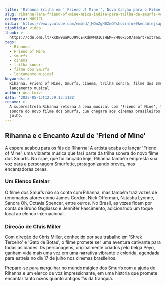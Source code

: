 ```yaml
---
title: 'Rihanna Brilha em ''Friend of Mine'', Nova Canção para o Filme dos Smurfs'
slug: rihanna-lana-friend-of-mine-msica-indita-para-trilha-de-smurfs-veja-clipe
categoria: MÚSICA
midia: 'https://www.youtube.com/embed/_MQnZgH0ZmQ?showinfo=0&enablejsapi=1'
tipoMidia: video
thumb: >-
  https://cdn.ome.lt/kKDw9uaK639VCEHXdnWMU1UzHEM=/480x360/smart/extras/conteudos/smurfs_NuwtvUC.png
tags:
  - Rihanna
  - Friend of Mine
  - Smurfs
  - cinema
  - trilha sonora
  - filme dos Smurfs
  - lançamento musical
keywords: >-
  Rihanna, Friend of Mine, Smurfs, cinema, trilha sonora, filme dos Smurfs,
  lançamento musical
author: Ana Luiza
data: '2025-05-16T12:39:13.118Z'
resumo: >-
  A superestrela Rihanna retorna à cena musical com 'Friend of Mine', trilha
  sonora do novo filme dos Smurfs, que chegará aos cinemas brasileiros em 17 de
  julho.
---
```


## Rihanna e o Encanto Azul de 'Friend of Mine'

A espera acabou para os fãs de Rihanna! A artista acaba de lançar 'Friend of Mine', uma vibrante música que fará parte da trilha sonora do novo filme dos Smurfs. No clipe, que foi lançado hoje, Rihanna também empresta sua voz para a personagem Smurfette, protagonizando breves, mas encantadoras cenas.

### Um Elenco Estelar

O filme dos Smurfs não só conta com Rihanna, mas também traz vozes de renomados atores como James Corden, Nick Offerman, Natasha Lyonne, Sandra Oh, Octavia Spencer, entre outros. No Brasil, as vozes ficam por conta de Bruno Gagliasso e Jennifer Nascimento, adicionando um toque local ao elenco internacional.

### Direção de Chris Miller

Com direção de Chris Miller, conhecido por seu trabalho em 'Shrek Terceiro' e 'Gato de Botas', o filme promete ser uma aventura cativante para todas as idades. Os personagens, originalmente criados pelo belga Peyo, ganham vida mais uma vez em uma narrativa vibrante e colorida, agendada para estreia no dia 17 de julho nos cinemas brasileiros.

Prepare-se para mergulhar no mundo mágico dos Smurfs com a ajuda de Rihanna e um elenco de voz impressionante, em uma história que promete encantar tanto novos quanto antigos fãs da franquia.
